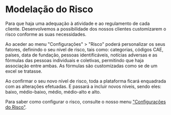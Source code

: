 # Modelação do Risco

Para que haja uma adequação à atividade e ao regulamento de cada cliente. Desenvolvemos a possibilidade dos nossos clientes customizarem o risco conforme as suas necessidades.

Ao aceder ao menu "Configurações" > "Risco" poderá personalizar os seus fatores, definindo o seu nível de risco, tais como: categorias, códigos CAE, países, data de fundação, pessoas identificáveis, notícias adversas e as fórmulas das pessoas individuais e coletivas, permitindo que haja associação entre ambas. As fórmulas são customizadas como se de um excel se tratasse.

Ao confirmar o seu novo nível de risco, toda a plataforma ficará enquadrada com as alterações efetuadas. E passará a incluir novos níveis, sendo eles: baixo, médio-baixo, médio, médio-alto e alto.

Para saber como configurar o risco, consulte o nosso menu ["Configurações do Risco"](../../configuracoes/risco.md).
